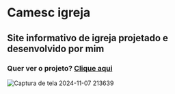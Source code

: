 # Camesc igreja
## Site informativo de igreja projetado e desenvolvido por mim
### Quer ver o projeto? <a href="https://eliasafecode.github.io/Camesc-igreja/index.html">Clique aqui</a>
![Captura de tela 2024-11-07 213639](https://github.com/user-attachments/assets/4ebaefba-b3a0-4a8d-a66d-bec4521b0a2e)
